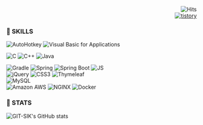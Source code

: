   <!--
 <div align = center>
 
 ![header](https://capsule-render.vercel.app/api?type=Waving&color=auto&height=100&section=header%20GITHUB) 
 -->
<div align=right>


![Hits](https://hits.seeyoufarm.com/api/count/incr/badge.svg?url=https%3A%2F%2Fgithub.com%2FGIT-SIK&count_bg=000000&title_bg=000000&icon=&title=hits&edge_flat=false)
<br><a href="https://deve1oper.tistory.com/">  ![tistory](https://img.shields.io/badge/tistory-000000?style=flat-square&logoColor=white) </a>

</div>



### :pushpin: SKILLS

  <div align = left>
  
![AutoHotkey](https://img.shields.io/badge/AutoHotkey-334455?style=flat-square&logo=AutoHotkey&logoColor=white)
![Visual Basic for Applications](https://img.shields.io/badge/Visual%20Basic%20for%20Applications-217346?style=flat-square&logo=Microsoft&logoColor=white)
  
![C](https://img.shields.io/badge/C-A8B9CC?style=flat-square&logo=C&logoColor=black)
![C++](https://img.shields.io/badge/C++-00599C?style=flat-square&logo=C%2B%2B&logoColor=black)
![Java](https://img.shields.io/badge/Java-007396?style=flat-square&logo=Java&logoColor=white)
<br>
 
<!--
![VMware](https://img.shields.io/badge/VMware-607078?style=flat-square&logo=VMware&logoColor=white)
![VirtualBox](https://img.shields.io/badge/VirtualBox-183A61?style=flat-square&logo=VirtualBox&logoColor=white)
![Visual Studio](https://img.shields.io/badge/Visual%20Studio-5C2D91?style=flat-square&logo=VisualStudio&logoColor=white)
![IntelliJ IDEA](https://img.shields.io/badge/IntelliJ%20IDEA-000000?style=flat-square&logo=IntelliJIDEA&logoColor=white)
![Eclipse IDE](https://img.shields.io/badge/Eclipse%20IDE-2C2255?style=flat-square&logo=EclipseIDE&logoColor=white)<br>
--> 
![Gradle](https://img.shields.io/badge/Gradle-02303A?style=flat-square&logo=Gradle&logoColor=white) 
![Spring](https://img.shields.io/badge/Spring-6DB33F?style=flat-square&logo=Spring&logoColor=white)
![Spring Boot](https://img.shields.io/badge/Spring%20Boot-6DB33F?style=flat-square&logo=SpringBoot&logoColor=white)
![JS](https://img.shields.io/badge/JavaScript-F7DF1E?style=flat-square&logo=JavaScript&logoColor=black) <br>
![jQuery](https://img.shields.io/badge/jQuery-0769AD?style=flat-square&logo=jQuery&logoColor=white)
![CSS3](https://img.shields.io/badge/CSS3-1572B6?style=flat-square&logo=CSS3&logoColor=white)
![Thymeleaf](https://img.shields.io/badge/Thymeleaf-005F0F?style=flat-square&logo=Thymeleaf&logoColor=white)<br>
![MySQL](https://img.shields.io/badge/MySQL-4479A1?style=flat-square&logo=MySQL&logoColor=white) <br>
![Amazon AWS](https://img.shields.io/badge/Amazon%20AWS-232F3E?style=flat-square&logo=Amazon%20AWS&logoColor=white) 
 ![NGINX](https://img.shields.io/badge/Nginx-009639?style=flat-square&logo=NGINX&logoColor=white)
 ![Docker](https://img.shields.io/badge/Docker-2496ED?style=flat-square&logo=Docker&logoColor=white)

</div>
<div align = left> 
 
### :pushpin: STATS
 
![GIT-SIK's GitHub stats](https://github-readme-stats.vercel.app/api?username=GIT-SIK&show_icons=true&theme=vue)
</div>
